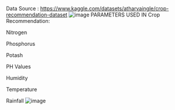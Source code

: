Data Source : https://www.kaggle.com/datasets/atharvaingle/crop-recommendation-dataset
![image](https://github.com/mit2880/Crop_recommendation/assets/142568168/4093d680-c8c8-4025-b866-76cc2f190169)
PARAMETERS USED IN Crop Recommendation: 

 Nitrogen
 
 Phosphorus
 
 Potash
 
 PH Values
 
 Humidity
 
 Temperature
 
 Rainfall 
![image](https://github.com/mit2880/Crop_recommendation/assets/142568168/642fc970-b613-4a3b-a3cf-8c9d7ab01c2d)
